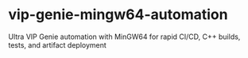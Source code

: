 # vip-genie-mingw64-automation
Ultra VIP Genie automation with MinGW64 for rapid CI/CD, C++ builds, tests, and artifact deployment
